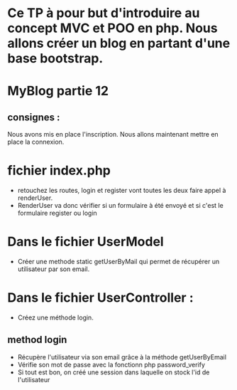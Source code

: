 # Ce TP à pour but d'introduire au concept MVC et POO en php. Nous allons créer un blog en partant d'une base bootstrap.

# MyBlog partie 12
## consignes : 
Nous avons mis en place l'inscription. Nous allons maintenant mettre en place la connexion.
# fichier index.php
- retouchez les routes, login et register vont toutes les deux faire appel à renderUser.
- RenderUser va donc vérifier si un formulaire à été envoyé et si c'est le formulaire register ou login
# Dans le fichier UserModel 
- Créer une methode static getUserByMail qui permet de récupérer un utilisateur par son email.

# Dans le fichier UserController :
- Créez une méthode login. 

## method login
- Récupère l'utilisateur via son email grâce à la méthode getUserByEmail
- Vérifie son mot de passe avec la fonctionn php password_verify
- Si tout est bon, on créé une session dans laquelle on stock l'id de l'utilisateur
